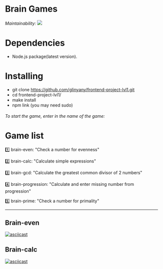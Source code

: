 # Brain Games

###### Maintainability:  <a href="https://codeclimate.com/github/Nargiz-Toleutai/Brain-games/maintainability"><img src="https://api.codeclimate.com/v1/badges/9f9fe6e1f0fa5f09b608/maintainability" /></a>

# Dependencies

- Node.js package(latest version).

# Installing

- git clone https://github.com/glinyany/frontend-project-lvl1.git
- cd frontend-project-lvl1/
- make install
- npm link (you may need sudo)

###### To start the game, enter in the name of the game:
# Game list

1️⃣ brain-even: "Check a number for evenness"

2️⃣ brain-calc: "Calculate simple expressions"

3️⃣ brain-gcd: "Calculate the greatest common divisor of 2 numbers"

4️⃣ brain-progression: "Calculate and enter missing number from progression"

5️⃣ brain-prime: "Check a number for primality"

______________________________________________________________

## Brain-even

[![asciicast](https://asciinema.org/a/6CofO9vrARWfIx9OzsR1sD1tq.svg)](https://asciinema.org/a/6CofO9vrARWfIx9OzsR1sD1tq)



## Brain-calc

[![asciicast](https://asciinema.org/a/5YuLGXjYv50ckZdgSaOr8PYHD.svg)](https://asciinema.org/a/5YuLGXjYv50ckZdgSaOr8PYHD)
